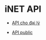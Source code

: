 # iNET API

* <a href="https://github.com/donvinet/iNET.vn-En/blob/master/reseller.md">API cho đại lý</a>

* <a href="https://github.com/donvinet/iNET.vn-En/blob/master/public.md">API public</a>
